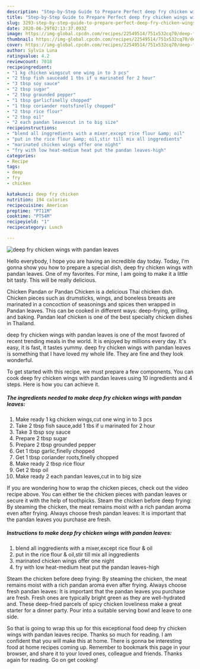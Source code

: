 ```yaml
---
description: "Step-by-Step Guide to Prepare Perfect deep fry chicken wings with pandan leaves"
title: "Step-by-Step Guide to Prepare Perfect deep fry chicken wings with pandan leaves"
slug: 3293-step-by-step-guide-to-prepare-perfect-deep-fry-chicken-wings-with-pandan-leaves
date: 2020-06-29T02:13:37.093Z
image: https://img-global.cpcdn.com/recipes/22549514/751x532cq70/deep-fry-chicken-wings-with-pandan-leaves-recipe-main-photo.jpg
thumbnail: https://img-global.cpcdn.com/recipes/22549514/751x532cq70/deep-fry-chicken-wings-with-pandan-leaves-recipe-main-photo.jpg
cover: https://img-global.cpcdn.com/recipes/22549514/751x532cq70/deep-fry-chicken-wings-with-pandan-leaves-recipe-main-photo.jpg
author: Sylvia Luna
ratingvalue: 4.2
reviewcount: 7018
recipeingredient:
- "1 kg chicken wingscut one wing in to 3 pcs"
- "2 tbsp fish sauceadd 1 tbs if u marinated for 2 hour"
- "3 tbsp soy sauce"
- "2 tbsp sugar"
- "2 tbsp grounded pepper"
- "1 tbsp garlicfinelly chopped"
- "1 tbsp coriander rootsfinelly chopped"
- "2 tbsp rice flour"
- "2 tbsp oil"
- "2 each pandan leavescut in to big size"
recipeinstructions:
- "blend all inggredients with a mixer,except rice flour &amp; oil"
- "put in the rice flour &amp; oil,stir till mix all inggredients"
- "marinated chicken wings offer one night"
- "fry with low heat-medium heat put the pandan leaves-high"
categories:
- Recipe
tags:
- deep
- fry
- chicken

katakunci: deep fry chicken 
nutrition: 194 calories
recipecuisine: American
preptime: "PT11M"
cooktime: "PT54M"
recipeyield: "1"
recipecategory: Lunch

---
```



![deep fry chicken wings with pandan leaves](https://img-global.cpcdn.com/recipes/22549514/751x532cq70/deep-fry-chicken-wings-with-pandan-leaves-recipe-main-photo.jpg)

Hello everybody, I hope you are having an incredible day today. Today, I'm gonna show you how to prepare a special dish, deep fry chicken wings with pandan leaves. One of my favorites. For mine, I am going to make it a little bit tasty. This will be really delicious.

Chicken Pandan or Pandan Chicken is a delicious Thai chicken dish. Chicken pieces such as drumsticks, wings, and boneless breasts are marinated in a concoction of seasonings and spices then wrapped in Pandan leaves. This can be cooked in different ways: deep-frying, grilling, and baking. Pandan leaf chicken is one of the best specialty chicken dishes in Thailand.

deep fry chicken wings with pandan leaves is one of the most favored of recent trending meals in the world. It is enjoyed by millions every day. It's easy, it is fast, it tastes yummy. deep fry chicken wings with pandan leaves is something that I have loved my whole life. They are fine and they look wonderful.


To get started with this recipe, we must prepare a few components. You can cook deep fry chicken wings with pandan leaves using 10 ingredients and 4 steps. Here is how you can achieve it.

<!--inarticleads1-->

##### The ingredients needed to make deep fry chicken wings with pandan leaves:

1. Make ready 1 kg chicken wings,cut one wing in to 3 pcs
1. Take 2 tbsp fish sauce,add 1 tbs if u marinated for 2 hour
1. Take 3 tbsp soy sauce
1. Prepare 2 tbsp sugar
1. Prepare 2 tbsp grounded pepper
1. Get 1 tbsp garlic,finelly chopped
1. Get 1 tbsp coriander roots,finelly chopped
1. Make ready 2 tbsp rice flour
1. Get 2 tbsp oil
1. Make ready 2 each pandan leaves,cut in to big size


If you are wondering how to wrap the chicken pieces, check out the video recipe above. You can either tie the chicken pieces with pandan leaves or secure it with the help of toothpicks. Steam the chicken before deep frying: By steaming the chicken, the meat remains moist with a rich pandan aroma even after frying. Always choose fresh pandan leaves: It is important that the pandan leaves you purchase are fresh. 

<!--inarticleads2-->

##### Instructions to make deep fry chicken wings with pandan leaves:

1. blend all inggredients with a mixer,except rice flour &amp; oil
1. put in the rice flour &amp; oil,stir till mix all inggredients
1. marinated chicken wings offer one night
1. fry with low heat-medium heat put the pandan leaves-high


Steam the chicken before deep frying: By steaming the chicken, the meat remains moist with a rich pandan aroma even after frying. Always choose fresh pandan leaves: It is important that the pandan leaves you purchase are fresh. Fresh ones are typically bright green as they are well-hydrated and. These deep-fried parcels of spicy chicken loveliness make a great starter for a dinner party. Pour into a suitable serving bowl and leave to one side. 

So that is going to wrap this up for this exceptional food deep fry chicken wings with pandan leaves recipe. Thanks so much for reading. I am confident that you will make this at home. There is gonna be interesting food at home recipes coming up. Remember to bookmark this page in your browser, and share it to your loved ones, colleague and friends. Thanks again for reading. Go on get cooking!
